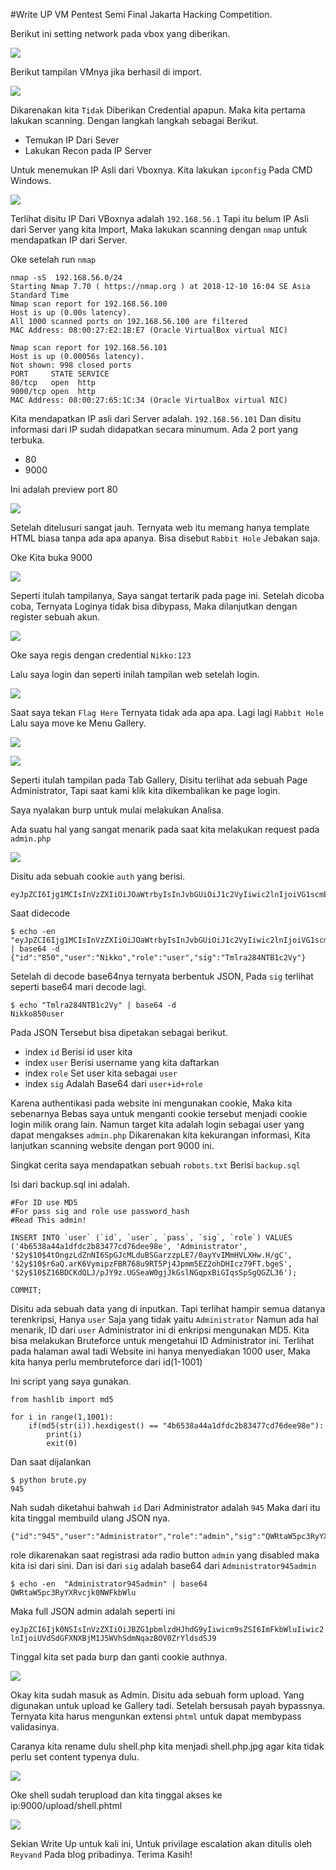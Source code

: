 #Write UP VM Pentest Semi Final Jakarta Hacking Competition.

Berikut ini setting network pada vbox yang diberikan.

![](/JhackVM/images/vbox_net.png)


Berikut tampilan VMnya jika berhasil di import.

![](/JhackVM/images/tampilan1.png)

Dikarenakan kita `Tidak` Diberikan Credential apapun. Maka kita pertama lakukan scanning. Dengan langkah langkah sebagai Berikut.

 - Temukan IP Dari Sever
 - Lakukan Recon pada IP Server

Untuk menemukan IP Asli dari Vboxnya. Kita lakukan `ipconfig` Pada CMD Windows.

![](/JhackVM/images/net.png)

Terlihat disitu IP Dari VBoxnya adalah `192.168.56.1` Tapi itu belum IP Asli dari Server yang kita Import, Maka lakukan scanning dengan `nmap` untuk mendapatkan IP dari Server.

Oke setelah run `nmap` 

```
nmap -sS  192.168.56.0/24
Starting Nmap 7.70 ( https://nmap.org ) at 2018-12-10 16:04 SE Asia Standard Time
Nmap scan report for 192.168.56.100
Host is up (0.00s latency).
All 1000 scanned ports on 192.168.56.100 are filtered
MAC Address: 08:00:27:E2:1B:E7 (Oracle VirtualBox virtual NIC)

Nmap scan report for 192.168.56.101
Host is up (0.00056s latency).
Not shown: 998 closed ports
PORT     STATE SERVICE
80/tcp   open  http
9000/tcp open  http
MAC Address: 08:00:27:65:1C:34 (Oracle VirtualBox virtual NIC)
```

Kita mendapatkan IP asli dari Server adalah. `192.168.56.101` Dan disitu informasi dari IP sudah didapatkan secara minumum. Ada 2 port yang terbuka.

 - 80
 - 9000

Ini adalah preview port 80 

![](/JhackVM/images/web1.png)

Setelah ditelusuri sangat jauh. Ternyata web itu memang hanya template HTML biasa tanpa ada apa apanya. Bisa disebut `Rabbit Hole` Jebakan saja.

Oke Kita buka 9000

![](/JhackVM/images/web2.png)

Seperti itulah tampilanya, Saya sangat tertarik pada page ini. Setelah dicoba coba, Ternyata Loginya tidak bisa dibypass, Maka dilanjutkan dengan register sebuah akun.


![](/JhackVM/images/regis.png)


Oke saya regis dengan credential `Nikko:123`

Lalu saya login dan seperti inilah tampilan web setelah login.

![](/JhackVM/images/home.png)

Saat saya tekan `Flag Here` Ternyata tidak ada apa apa. Lagi lagi `Rabbit Hole` Lalu saya move ke Menu Gallery.

![](/JhackVM/images/g1.png)

![](/JhackVM/images/g2.png)

Seperti itulah tampilan pada Tab Gallery, Disitu terlihat ada sebuah Page Administrator, Tapi saat kami klik kita dikembalikan ke page login.

Saya nyalakan burp untuk mulai melakukan Analisa.

Ada suatu hal yang sangat menarik pada saat kita melakukan request pada `admin.php` 

![](/JhackVM/images/co1.png)


Disitu ada sebuah cookie `auth` yang berisi.

```
eyJpZCI6Ijg1MCIsInVzZXIiOiJOaWtrbyIsInJvbGUiOiJ1c2VyIiwic2lnIjoiVG1scmEyODROVEIxYzJWeSJ9
```

Saat didecode 

```
$ echo -en "eyJpZCI6Ijg1MCIsInVzZXIiOiJOaWtrbyIsInJvbGUiOiJ1c2VyIiwic2lnIjoiVG1scmEyODROVEIxYzJWeSJ9" | base64 -d
{"id":"850","user":"Nikko","role":"user","sig":"Tmlra284NTB1c2Vy"}
```

Setelah di decode base64nya ternyata berbentuk JSON, Pada `sig` terlihat seperti base64 mari decode lagi.

```
$ echo "Tmlra284NTB1c2Vy" | base64 -d
Nikko850user
```

Pada JSON Tersebut bisa dipetakan sebagai berikut.

 - index `id` Berisi id user kita
 - index `user` Berisi username yang kita daftarkan
 - index `role` Set user kita sebagai `user`
 - index `sig` Adalah Base64 dari `user+id+role`


Karena authentikasi pada website ini mengunakan cookie, Maka kita sebenarnya Bebas saya untuk menganti cookie tersebut menjadi cookie login milik orang lain. Namun target kita adalah login sebagai user yang dapat mengakses `admin.php` Dikarenakan kita kekurangan informasi, Kita lanjutkan scanning website dengan port 9000 ini.  

Singkat cerita saya mendapatkan sebuah `robots.txt` Berisi `backup.sql` 

Isi dari backup.sql ini adalah.

```
#For ID use MD5
#For pass sig and role use password_hash 
#Read This admin!

INSERT INTO `user` (`id`, `user`, `pass`, `sig`, `role`) VALUES
('4b6538a44a1dfdc2b83477cd76dee98e', 'Administrator', '$2y$10$4tOngzLdZnNI6SpGJcMLduBSGarzzpLE7/0ayYvIMmHVLXHw.H/gC', '$2y$10$r6aQ.arK6VymipzFBR768u9RT5Pj4Jpmm5EZ2ohDHIcz79FT.bgeS', '$2y$10$Z16BDCKdQLJ/pJY9z.UGSeaW0gjJkGslNGqpxBiGIqsSpSgQGZL36');

COMMIT;
```

Disitu ada sebuah data yang di inputkan. Tapi terlihat hampir semua datanya terenkripsi, Hanya `user` Saja yang tidak yaitu `Administrator` Namun ada hal menarik, ID dari `user` Administrator ini di enkripsi mengunakan MD5. Kita bisa melakukan Bruteforce untuk mengetahui ID Administrator ini. Terlihat pada halaman awal tadi Website ini hanya menyediakan 1000 user, Maka kita hanya perlu membruteforce dari id(1-1001)

Ini script yang saya gunakan.

```
from hashlib import md5

for i in range(1,1001):
	if(md5(str(i)).hexdigest() == "4b6538a44a1dfdc2b83477cd76dee98e"):
		print(i)
		exit(0)
```

Dan saat dijalankan

```
$ python brute.py
945
```

Nah sudah diketahui bahwah `id` Dari Administrator adalah `945` Maka dari itu kita tinggal membuild ulang JSON nya.

```
{"id":"945","user":"Administrator","role":"admin","sig":"QWRtaW5pc3RyYXRvcjk0NWFkbWlu"}
```

role dikarenakan saat registrasi ada radio button `admin` yang disabled maka kita isi dari sini. Dan isi dari `sig` adalah base64 dari `Administrator945admin`

```
$ echo -en  "Administrator945admin" | base64 
QWRtaW5pc3RyYXRvcjk0NWFkbWlu
```

Maka full JSON admin adalah seperti ini

`eyJpZCI6Ijk0NSIsInVzZXIiOiJBZG1pbmlzdHJhdG9yIiwicm9sZSI6ImFkbWluIiwic2lnIjoiUVdSdGFXNXBjM1J5WVhSdmNqazBOV0ZrYldsdSJ9`

Tinggal kita set pada burp dan ganti cookie authnya.

![](/JhackVM/images/admin.png)


Okay kita sudah masuk as Admin. Disitu ada sebuah form upload. Yang digunakan untuk upload ke Gallery tadi. Setelah bersusah payah bypassnya. Ternyata kita harus mengunkan extensi `phtml` untuk dapat membypass validasinya.


Caranya kita rename dulu shell.php kita menjadi shell.php.jpg agar kita tidak perlu set content typenya dulu.

![](/JhackVM/images/up.png)

Oke shell sudah terupload dan kita tinggal akses ke ip:9000/upload/shell.phtml


![](/JhackVM/images/done.png)


Sekian Write Up untuk kali ini, Untuk privilage escalation akan ditulis oleh `Reyvand` Pada blog pribadinya. Terima Kasih!
